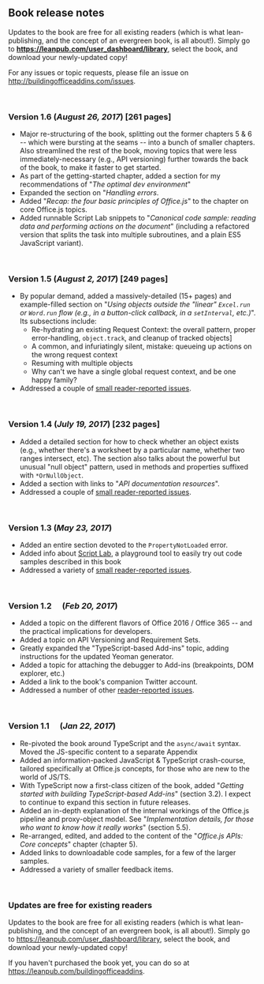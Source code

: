 ## Book release notes

Updates to the book are free for all existing readers (which is what lean-publishing, and the concept of an evergreen book, is all about!).  Simply go to **<https://leanpub.com/user_dashboard/library>**, select the book, and download your newly-updated copy!

For any issues or topic requests, please file an issue on <http://buildingofficeaddins.com/issues>.

&nbsp;

### Version 1.6 (*August 26, 2017*) [261 pages]

* Major re-structuring of the book, splitting out the former chapters 5 & 6 -- which were bursting at the seams -- into a bunch of smaller chapters.  Also streamlined the rest of the book, moving topics that were less immediately-necessary (e.g., API versioning) further towards the back of the book, to make it faster to get started.
* As part of the getting-started chapter, added a section for my recommendations of "*The optimal dev environment*"
* Expanded the section on "*Handling errors*.
* Added "*Recap: the four basic principles of Office.js*" to the chapter on core Office.js topics.
* Added runnable Script Lab snippets to "*Canonical code sample: reading data and performing actions on the document*" (including a refactored version that splits the task into multiple subroutines, and a plain ES5 JavaScript variant).

&nbsp;

### Version 1.5 (*August 2, 2017*) [249 pages]

* By popular demand, added a massively-detailed (15+ pages) and example-filled section on "*Using objects outside the "linear" `Excel.run` or `Word.run` flow (e.g., in a button-click callback, in a `setInterval`, etc.)*".  Its subsections include:
  * Re-hydrating an existing Request Context: the overall pattern, proper error-handling, `object.track`, and cleanup of tracked objects]
  * A common, and infuriatingly silent, mistake:  queueing up actions on the wrong request context
  * Resuming with multiple objects
  * Why can't we have a single global request context, and be one happy family?
* Addressed a couple of [small reader-reported issues](https://github.com/Zlatkovsky/BuildingOfficeAddins/milestone/8?closed=1).

&nbsp;

### Version 1.4 (*July 19, 2017*) [232 pages]

* Added a detailed section for how to check whether an object exists (e.g., whether there's a worksheet by a particular name, whether two ranges intersect, etc). The section also talks about the powerful but unusual "null object" pattern, used in methods and properties suffixed with `*OrNullObject`.
* Added a section with links to "*API documentation resources*".
* Addressed a couple of [small reader-reported issues](https://github.com/Zlatkovsky/BuildingOfficeAddins/milestone/7?closed=1).

&nbsp;

### Version 1.3 (*May 23, 2017*)
 
* Added an entire section devoted to the `PropertyNotLoaded` error.
* Added info about [Script Lab](https://aka.ms/scriptlab), a playground tool to easily try out code samples described in this book
* Addressed a variety of [small reader-reported issues](https://github.com/Zlatkovsky/BuildingOfficeAddins/milestone/5?closed=1).

&nbsp;

### Version 1.2  (*Feb 20, 2017*)

* Added a topic on the different flavors of Office 2016 / Office 365 -- and the practical implications for developers.
* Added a topic on API Versioning and Requirement Sets.
* Greatly expanded the "TypeScript-based Add-ins" topic, adding instructions for the updated Yeoman generator.
* Added a topic for attaching the debugger to Add-ins (breakpoints, DOM explorer, etc.)
* Added a link to the book's companion Twitter account.
* Addressed a number of other [reader-reported issues](https://github.com/Zlatkovsky/BuildingOfficeAddins/milestone/4?closed=1).

&nbsp;

### Version 1.1  (*Jan 22, 2017*)

* Re-pivoted the book around TypeScript and the `async/await` syntax. Moved the JS-specific content to a separate Appendix
* Added an information-packed JavaScript & TypeScript crash-course, tailored specifically at Office.js concepts, for those who are new to the world of JS/TS.
* With TypeScript now a first-class citizen of the book, added "*Getting started with building TypeScript-based Add-ins*" (section 3.2).  I expect to continue to expand this section in future releases.
* Added an in-depth explanation of the internal workings of the Office.js pipeline and proxy-object model.  See "*Implementation details, for those who want to know how it really works*" (section 5.5).
* Re-arranged, edited, and added to the content of the "*Office.js APIs: Core concepts*" chapter (chapter 5).
* Added links to downloadable code samples, for a few of the larger samples.
* Addressed a variety of smaller feedback items.

&nbsp;

### Updates are free for existing readers

Updates to the book are free for all existing readers (which is what lean-publishing, and the concept of an evergreen book, is all about!).  Simply go to <https://leanpub.com/user_dashboard/library>, select the book, and download your newly-updated copy!

If you haven't purchased the book yet, you can do so at <https://leanpub.com/buildingofficeaddins>.
